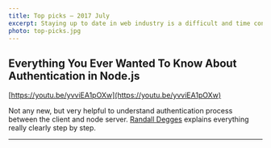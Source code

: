 ```yaml
---
title: Top picks — 2017 July
excerpt: Staying up to date in web industry is a difficult and time consuming task. I would like to share with you my top finds from the past month.
photo: top-picks.jpg
---
```


## Everything You Ever Wanted To Know About Authentication in Node.js

[https://youtu.be/yvviEA1pOXw](https://youtu.be/yvviEA1pOXw)

Not any new, but very helpful to understand authentication process between the client and node server. [Randall Degges](https://twitter.com/rdegges) explains everything really clearly step by step.

- - -

## 
